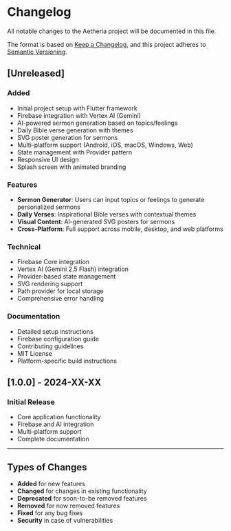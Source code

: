 # Changelog

All notable changes to the Aetheria project will be documented in this file.

The format is based on [Keep a Changelog](https://keepachangelog.com/en/1.0.0/),
and this project adheres to [Semantic Versioning](https://semver.org/spec/v2.0.0.html).

## [Unreleased]

### Added

- Initial project setup with Flutter framework
- Firebase integration with Vertex AI (Gemini)
- AI-powered sermon generation based on topics/feelings
- Daily Bible verse generation with themes
- SVG poster generation for sermons
- Multi-platform support (Android, iOS, macOS, Windows, Web)
- State management with Provider pattern
- Responsive UI design
- Splash screen with animated branding

### Features

- **Sermon Generator**: Users can input topics or feelings to generate personalized sermons
- **Daily Verses**: Inspirational Bible verses with contextual themes
- **Visual Content**: AI-generated SVG posters for sermons
- **Cross-Platform**: Full support across mobile, desktop, and web platforms

### Technical

- Firebase Core integration
- Vertex AI (Gemini 2.5 Flash) integration
- Provider-based state management
- SVG rendering support
- Path provider for local storage
- Comprehensive error handling

### Documentation

- Detailed setup instructions
- Firebase configuration guide
- Contributing guidelines
- MIT License
- Platform-specific build instructions

## [1.0.0] - 2024-XX-XX

### Initial Release

- Core application functionality
- Firebase and AI integration
- Multi-platform support
- Complete documentation

---

## Types of Changes

- **Added** for new features
- **Changed** for changes in existing functionality
- **Deprecated** for soon-to-be removed features
- **Removed** for now removed features
- **Fixed** for any bug fixes
- **Security** in case of vulnerabilities
